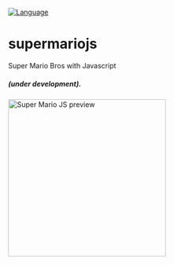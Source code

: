 [![Language](https://img.shields.io/badge/Language-Javascript-yellow.svg)](https://github.com/topics/javascript)
# supermariojs
Super Mario Bros with Javascript

##### (under development).
<img src="https://github.com/tuliocll/supermariojs/blob/master/preview.png" alt="Super Mario JS preview" width="320px"></img>
